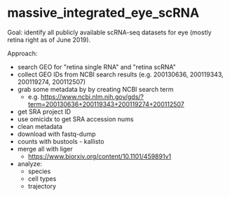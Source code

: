 # massive_integrated_eye_scRNA

Goal: identify all publicly available scRNA-seq datasets for eye (mostly retina right as of June 2019).

Approach:
  - search GEO for "retina single RNA" and "retina scRNA"
  - collect GEO IDs from NCBI search results (e.g. 200130636, 200119343, 200119274, 200112507)
  - grab some metadata by by creating NCBI search term
    - e.g. https://www.ncbi.nlm.nih.gov/gds/?term=200130636+200119343+200119274+200112507
  - get SRA project ID
  - use omicidx to get SRA accession nums
  - clean metadata
  - download with fastq-dump 
  - counts with bustools - kallisto
  - merge all with liger
    - https://www.biorxiv.org/content/10.1101/459891v1
  - analyze:
    - species
    - cell types
    - trajectory

